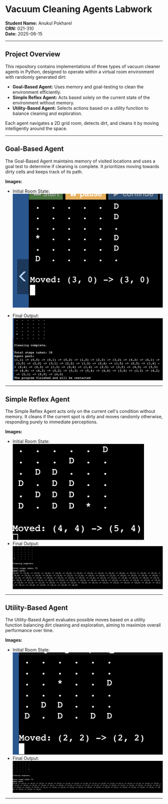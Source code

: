 # Vacuum Cleaning Agents Labwork
**Student Name:** Anukul Pokharel  
**CRN:** 021-310  
**Date:** 2025-06-15

---

## Project Overview

This repository contains implementations of three types of vacuum cleaner agents in Python, designed to operate within a virtual room environment with randomly generated dirt:

- **Goal-Based Agent:** Uses memory and goal-testing to clean the environment efficiently.  
- **Simple Reflex Agent:** Acts based solely on the current state of the environment without memory.  
- **Utility-Based Agent:** Selects actions based on a utility function to balance cleaning and exploration.
  
Each agent navigates a 2D grid room, detects dirt, and cleans it by moving intelligently around the space.

---
## Goal-Based Agent

The Goal-Based Agent maintains memory of visited locations and uses a goal test to determine if cleaning is complete. It prioritizes moving towards dirty cells and keeps track of its path.

**Images:**  
- Initial Room State: ![Goal Based Agent Initial State](Assets/GoalBasedInitial.png)

- Final Output:![Goal Based Agent Final Output](Assets/GoalBasedFinal.png)
---
## Simple Reflex Agent

The Simple Reflex Agent acts only on the current cell's condition without memory. It cleans if the current spot is dirty and moves randomly otherwise, responding purely to immediate perceptions.

**Images:**  
- Initial Room State:![Simple Reflex Agent Initial](Assets/SimpleReflexAgentInitial.png)
- Final Output: ![Simple Reflex Agent Final Output](Assets/SimpleReflexAgentFinal.png)
---

## Utility-Based Agent

The Utility-Based Agent evaluates possible moves based on a utility function balancing dirt cleaning and exploration, aiming to maximize overall performance over time.

**Images:**  
- Initial Room State:![Utility Based Agent Initial](Assets/UtilityBasedAgentInitial.png)
- Final Output:![Utility Based Agent Output](Assets/UtilityBasedAgentFinal.png)
---
